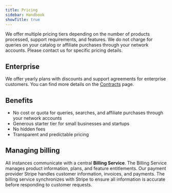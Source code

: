 ```yaml
---
title: Pricing
sidebar: Handbook
showTitle: true
---
```


We offer multiple pricing tiers depending on the number of products processed, support requirements, and features. We do not charge for queries on your catalog or affiliate purchases through your network accounts. Please contact us for specific pricing details.

## Enterprise

We offer yearly plans with discounts and support agreements for enterprise customers. You can find more details on the [Contracts](./contracts) page.

## Benefits

* No cost or quota for queries, searches, and affiliate purchases through your network accounts
* Generous starter tier for small businesses and startups
* No hidden fees
* Transparent and predictable pricing

## Managing billing

All instances communicate with a central **Billing Service**. The Billing Service manages product information, plans, and feature entitlements. Our payment provider Stripe handles customer information, invoices, and payments. The billing service synchronizes with Stripe to ensure all information is accurate before responding to customer requests.